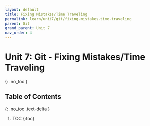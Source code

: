 ```yaml
---
layout: default
title: Fixing Mistakes/Time Traveling
permalink: learn/unit7/git/fixing-mistakes-time-traveling
parent: Git
grand_parent: Unit 7
nav_order: 4
---
```


<!-- prettier-ignore-start -->

# Unit 7: Git - Fixing Mistakes/Time Traveling
{: .no_toc }

## Table of Contents
{: .no_toc .text-delta }

1. TOC
{:toc}

<!-- prettier-ignore-end -->